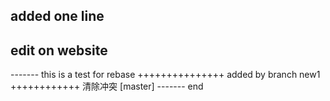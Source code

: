 ## added one line
## edit on website

------- this is a test for rebase
+++++++++++++++ added by branch new1 ++++++++++++
清除冲突 [master]
------- end 
